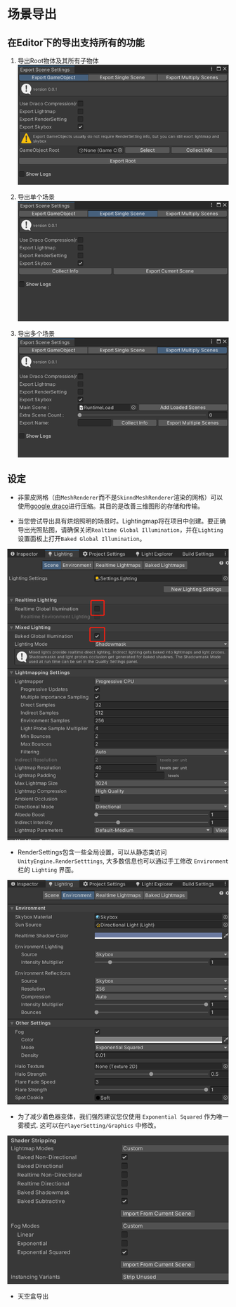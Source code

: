 # 场景导出

## 在Editor下的导出支持所有的功能

1. 导出Root物体及其所有子物体
![glb](pics/scene_import_0.png)

1. 导出单个场景
![glb](pics/scene_import_1.png)

1. 导出多个场景
![glb](pics/scene_import_2.png)

## 设定

- 非蒙皮网格（由`MeshRenderer`而不是`SkinndMeshRenderer`渲染的网格）可以使用[google draco](https://github.com/google/draco)进行压缩。其目的是改善三维图形的存储和传输。

- 当您尝试导出具有烘焙照明的场景时。Lightingmap将在项目中创建。要正确导出光照贴图，请确保关闭`Realtime Global Illumination`，并在`Lighting`设置面板上打开`Baked Global Illumination`。

![glb](pics/scene_export_setting_0.png)

- RenderSettings包含一些全局设置，可以从静态类访问`UnityEngine.RenderSetttings`, 大多数信息也可以通过手工修改 `Environment` 栏的 `Lighting` 界面。

![glb](pics/scene_export_setting_1.png)

- 为了减少着色器变体，我们强烈建议您仅使用 `Exponential Squared` 作为唯一雾模式. 这可以在`PlayerSetting/Graphics` 中修改。

![glb](../pics/shader_stripping.png)

- 天空盒导出
